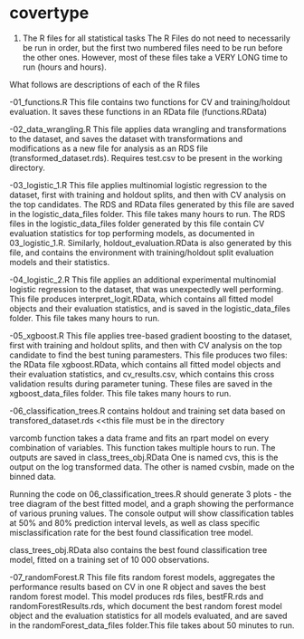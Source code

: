 # covertype
1) The R files for all statistical tasks 
The R Files do not need to necessarily be run in order, but the first two numbered files need to be run before the other ones. However, most of these files take a VERY LONG time to run (hours and hours).

What follows are descriptions of each of the R files

-01_functions.R
This file contains two functions for CV and training/holdout evaluation. It saves these functions in an RData file (functions.RData)

-02_data_wrangling.R
This file applies data wrangling and transformations to the dataset, and saves the dataset with transformations and modifications as a new file for analysis as an RDS file (transformed_dataset.rds). Requires test.csv to be present in the working directory.

-03_logistic_1.R
This file applies multinomial logistic regression to the dataset, first with training and holdout splits, and then with CV analysis on the top candidates. The RDS and RData files generated by this file are saved in the logistic_data_files folder. This file takes many hours to run.
The RDS files in the logistic_data_files folder generated by this file contain CV evaluation statistics for top performing models, as documented in 03_logistic_1.R. Similarly, holdout_evaluation.RData is also generated by this file, and contains the environment with training/holdout split evaluation models and their statistics.

-04_logistic_2.R
This file applies an additional experimental multinomial logistic regression to the dataset, that was unexpectedly well performing. This file produces interpret_logit.RData, which contains all fitted model objects and their evaluation statistics, and is saved in the logistic_data_files folder. This file takes many hours to run.

-05_xgboost.R
This file applies tree-based gradient boosting to the dataset, first with training and holdout splits, and then with CV analysis on the top candidate to find the best tuning paramesters. This file produces two files: the RData file xgboost.RData, which contains all fitted model objects and their evaluation statistics, and cv_results.csv, which contains this cross validation results during parameter tuning. These files are saved in the xgboost_data_files folder. This file takes many hours to run.

-06_classification_trees.R
contains holdout and training set data based on transfored_dataset.rds <<this file must be in the directory

varcomb function takes a data frame and fits an rpart model on every combination of variables.
This function takes multiple hours to run. The outputs are saved in class_trees_obj.RData
One is named cvs, this is the output on the log transformed data. The other is named cvsbin, made on the binned data. 

Running the code on 06_classification_trees.R should generate 3 plots - the tree diagram of the best fitted model, and a graph showing the performance of various pruning values. The console output will show classification tables at 50% and 80% prediction interval levels, as well as class specific misclassification rate for the best found classification tree model. 

class_trees_obj.RData also contains the best found classification tree model, fitted on a training set of 10 000 observations. 

-07_randomForest.R
This file fits random forest models, aggregates the performance results based on CV in one R object and saves the best random forest model. This model produces rds files, bestFR.rds and randomForestResults.rds, which document the best random forest model object and the evaluation statistics for all models evaluated, and are saved in the randomForest_data_files folder.This file takes about 50 minutes to run.

